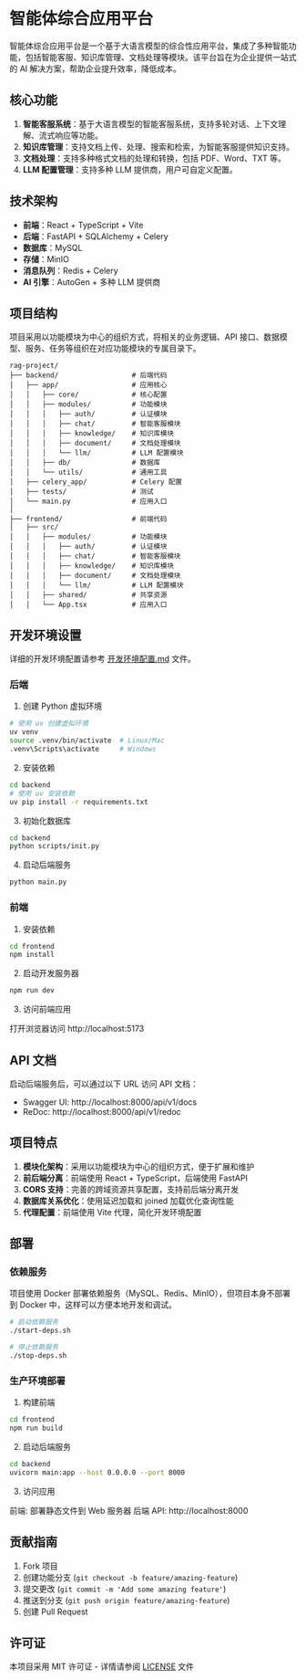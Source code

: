 # 智能体综合应用平台

智能体综合应用平台是一个基于大语言模型的综合性应用平台，集成了多种智能功能，包括智能客服、知识库管理、文档处理等模块。该平台旨在为企业提供一站式的 AI 解决方案，帮助企业提升效率，降低成本。

## 核心功能

1. **智能客服系统**：基于大语言模型的智能客服系统，支持多轮对话、上下文理解、流式响应等功能。
2. **知识库管理**：支持文档上传、处理、搜索和检索，为智能客服提供知识支持。
3. **文档处理**：支持多种格式文档的处理和转换，包括 PDF、Word、TXT 等。
4. **LLM 配置管理**：支持多种 LLM 提供商，用户可自定义配置。

## 技术架构

- **前端**：React + TypeScript + Vite
- **后端**：FastAPI + SQLAlchemy + Celery
- **数据库**：MySQL
- **存储**：MinIO
- **消息队列**：Redis + Celery
- **AI 引擎**：AutoGen + 多种 LLM 提供商

## 项目结构

项目采用以功能模块为中心的组织方式，将相关的业务逻辑、API 接口、数据模型、服务、任务等组织在对应功能模块的专属目录下。

```
rag-project/
├── backend/                  # 后端代码
│   ├── app/                  # 应用核心
│   │   ├── core/             # 核心配置
│   │   ├── modules/          # 功能模块
│   │   │   ├── auth/         # 认证模块
│   │   │   ├── chat/         # 智能客服模块
│   │   │   ├── knowledge/    # 知识库模块
│   │   │   ├── document/     # 文档处理模块
│   │   │   └── llm/          # LLM 配置模块
│   │   ├── db/               # 数据库
│   │   └── utils/            # 通用工具
│   ├── celery_app/           # Celery 配置
│   ├── tests/                # 测试
│   └── main.py               # 应用入口
│
├── frontend/                 # 前端代码
│   ├── src/
│   │   ├── modules/          # 功能模块
│   │   │   ├── auth/         # 认证模块
│   │   │   ├── chat/         # 智能客服模块
│   │   │   ├── knowledge/    # 知识库模块
│   │   │   ├── document/     # 文档处理模块
│   │   │   └── llm/          # LLM 配置模块
│   │   ├── shared/           # 共享资源
│   │   └── App.tsx           # 应用入口
```

## 开发环境设置

详细的开发环境配置请参考 [开发环境配置.md](开发环境配置.md) 文件。

### 后端

1. 创建 Python 虚拟环境

```bash
# 使用 uv 创建虚拟环境
uv venv
source .venv/bin/activate  # Linux/Mac
.venv\Scripts\activate     # Windows
```

2. 安装依赖

```bash
cd backend
# 使用 uv 安装依赖
uv pip install -r requirements.txt
```

3. 初始化数据库

```bash
cd backend
python scripts/init.py
```

4. 启动后端服务

```bash
python main.py
```

### 前端

1. 安装依赖

```bash
cd frontend
npm install
```

2. 启动开发服务器

```bash
npm run dev
```

3. 访问前端应用

打开浏览器访问 http://localhost:5173

## API 文档

启动后端服务后，可以通过以下 URL 访问 API 文档：

- Swagger UI: http://localhost:8000/api/v1/docs
- ReDoc: http://localhost:8000/api/v1/redoc

## 项目特点

1. **模块化架构**：采用以功能模块为中心的组织方式，便于扩展和维护
2. **前后端分离**：前端使用 React + TypeScript，后端使用 FastAPI
3. **CORS 支持**：完善的跨域资源共享配置，支持前后端分离开发
4. **数据库关系优化**：使用延迟加载和 joined 加载优化查询性能
5. **代理配置**：前端使用 Vite 代理，简化开发环境配置

## 部署

### 依赖服务

项目使用 Docker 部署依赖服务（MySQL、Redis、MinIO），但项目本身不部署到 Docker 中，这样可以方便本地开发和调试。

```bash
# 启动依赖服务
./start-deps.sh

# 停止依赖服务
./stop-deps.sh
```

### 生产环境部署

1. 构建前端

```bash
cd frontend
npm run build
```

2. 启动后端服务

```bash
cd backend
uvicorn main:app --host 0.0.0.0 --port 8000
```

3. 访问应用

前端: 部署静态文件到 Web 服务器
后端 API: http://localhost:8000

## 贡献指南

1. Fork 项目
2. 创建功能分支 (`git checkout -b feature/amazing-feature`)
3. 提交更改 (`git commit -m 'Add some amazing feature'`)
4. 推送到分支 (`git push origin feature/amazing-feature`)
5. 创建 Pull Request

## 许可证

本项目采用 MIT 许可证 - 详情请参阅 [LICENSE](LICENSE) 文件

